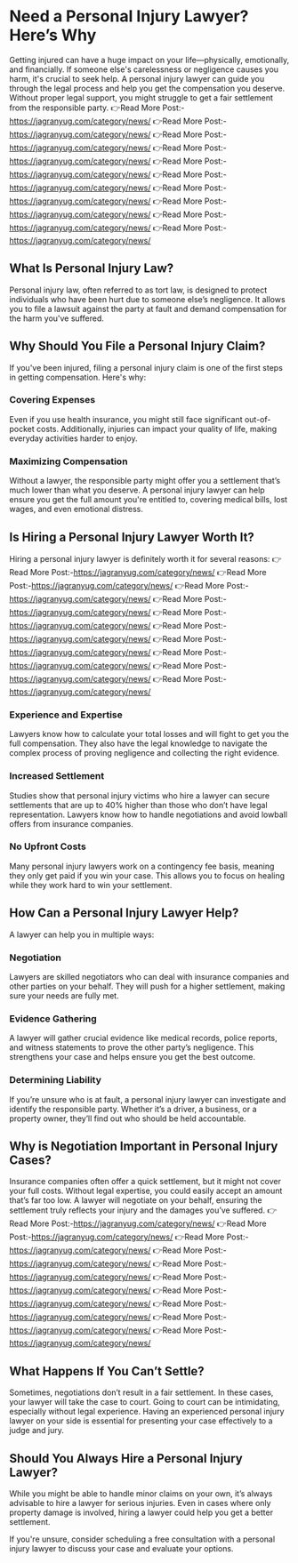 # Need a Personal Injury Lawyer? Here’s Why

Getting injured can have a huge impact on your life—physically, emotionally, and financially. If someone else's carelessness or negligence causes you harm, it's crucial to seek help. A personal injury lawyer can guide you through the legal process and help you get the compensation you deserve. Without proper legal support, you might struggle to get a fair settlement from the responsible party.
👉Read More Post:-https://jagranyug.com/category/news/
👉Read More Post:-https://jagranyug.com/category/news/
👉Read More Post:-https://jagranyug.com/category/news/
👉Read More Post:-https://jagranyug.com/category/news/
👉Read More Post:-https://jagranyug.com/category/news/
👉Read More Post:-https://jagranyug.com/category/news/
👉Read More Post:-https://jagranyug.com/category/news/
👉Read More Post:-https://jagranyug.com/category/news/
👉Read More Post:-https://jagranyug.com/category/news/
👉Read More Post:-https://jagranyug.com/category/news/
## What Is Personal Injury Law?

Personal injury law, often referred to as tort law, is designed to protect individuals who have been hurt due to someone else’s negligence. It allows you to file a lawsuit against the party at fault and demand compensation for the harm you've suffered.

## Why Should You File a Personal Injury Claim?

If you've been injured, filing a personal injury claim is one of the first steps in getting compensation. Here's why:

### Covering Expenses

Even if you use health insurance, you might still face significant out-of-pocket costs. Additionally, injuries can impact your quality of life, making everyday activities harder to enjoy.

### Maximizing Compensation

Without a lawyer, the responsible party might offer you a settlement that’s much lower than what you deserve. A personal injury lawyer can help ensure you get the full amount you're entitled to, covering medical bills, lost wages, and even emotional distress.

## Is Hiring a Personal Injury Lawyer Worth It?

Hiring a personal injury lawyer is definitely worth it for several reasons:
👉Read More Post:-https://jagranyug.com/category/news/
👉Read More Post:-https://jagranyug.com/category/news/
👉Read More Post:-https://jagranyug.com/category/news/
👉Read More Post:-https://jagranyug.com/category/news/
👉Read More Post:-https://jagranyug.com/category/news/
👉Read More Post:-https://jagranyug.com/category/news/
👉Read More Post:-https://jagranyug.com/category/news/
👉Read More Post:-https://jagranyug.com/category/news/
👉Read More Post:-https://jagranyug.com/category/news/
👉Read More Post:-https://jagranyug.com/category/news/

### Experience and Expertise

Lawyers know how to calculate your total losses and will fight to get you the full compensation. They also have the legal knowledge to navigate the complex process of proving negligence and collecting the right evidence.

### Increased Settlement

Studies show that personal injury victims who hire a lawyer can secure settlements that are up to 40% higher than those who don’t have legal representation. Lawyers know how to handle negotiations and avoid lowball offers from insurance companies.

### No Upfront Costs

Many personal injury lawyers work on a contingency fee basis, meaning they only get paid if you win your case. This allows you to focus on healing while they work hard to win your settlement.

## How Can a Personal Injury Lawyer Help?

A lawyer can help you in multiple ways:

### Negotiation

Lawyers are skilled negotiators who can deal with insurance companies and other parties on your behalf. They will push for a higher settlement, making sure your needs are fully met.

### Evidence Gathering

A lawyer will gather crucial evidence like medical records, police reports, and witness statements to prove the other party’s negligence. This strengthens your case and helps ensure you get the best outcome.

### Determining Liability

If you’re unsure who is at fault, a personal injury lawyer can investigate and identify the responsible party. Whether it’s a driver, a business, or a property owner, they’ll find out who should be held accountable.

## Why is Negotiation Important in Personal Injury Cases?

Insurance companies often offer a quick settlement, but it might not cover your full costs. Without legal expertise, you could easily accept an amount that’s far too low. A lawyer will negotiate on your behalf, ensuring the settlement truly reflects your injury and the damages you’ve suffered.
👉Read More Post:-https://jagranyug.com/category/news/
👉Read More Post:-https://jagranyug.com/category/news/
👉Read More Post:-https://jagranyug.com/category/news/
👉Read More Post:-https://jagranyug.com/category/news/
👉Read More Post:-https://jagranyug.com/category/news/
👉Read More Post:-https://jagranyug.com/category/news/
👉Read More Post:-https://jagranyug.com/category/news/
👉Read More Post:-https://jagranyug.com/category/news/
👉Read More Post:-https://jagranyug.com/category/news/
👉Read More Post:-https://jagranyug.com/category/news/

## What Happens If You Can’t Settle?

Sometimes, negotiations don’t result in a fair settlement. In these cases, your lawyer will take the case to court. Going to court can be intimidating, especially without legal experience. Having an experienced personal injury lawyer on your side is essential for presenting your case effectively to a judge and jury.

## Should You Always Hire a Personal Injury Lawyer?

While you might be able to handle minor claims on your own, it’s always advisable to hire a lawyer for serious injuries. Even in cases where only property damage is involved, hiring a lawyer could help you get a better settlement.

If you're unsure, consider scheduling a free consultation with a personal injury lawyer to discuss your case and evaluate your options.
